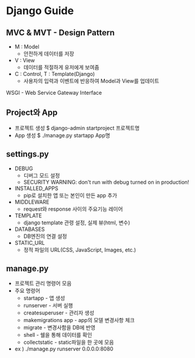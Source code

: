 # Django Guide
## MVC & MVT - Design Pattern
* M : Model
	* 안전하게 데이터를 저장
* V : View
	* 데이터를 적절하게 유저에게 보여줌
* C : Control, T : Template(Django)
	* 사용자의 입력과 이벤트에 반응하여 Model과 View를 업데이트

WSGI - Web Service Gateway Interface

## Project와 App
* 프로젝트 생성
$ django-admin startproject 프로젝트명
* App 생성
$ ./manage.py startapp App명

## settings.py
* DEBUG
	* 디버그 모드 설정
	* SECURITY WARNING: don't run with debug turned on in production!
* INSTALLED_APPS
	* pip로 설치한 앱 또는 본인이 만든 app 추가
* MIDDLEWARE
	* request와 response 사이의 주요기능 레이어
* TEMPLATE
	* django template 관령 설정, 실제 뷰(html, 변수)
* DATABASES
	* DB엔진의 연결 설정
* STATIC_URL
	* 정적 파일의 URL(CSS, JavaScript, Images, etc.)

## manage.py
* 프로젝트 관리 명령어 모음
* 주요 명령어
	* startapp - 앱 생성
	* runserver - 서버 실행
	* createsuperuser - 관리자 생성
	* makemigrations app - app의 모델 변경사항 체크
	* migrate - 변경사함을 DB에 반영
	* shell - 쉘을 통해 데이터를 확인
	* collectstatic - static파일을 한 곳에 모음
* ex )  ./manage.py runserver 0.0.0.0:8080
